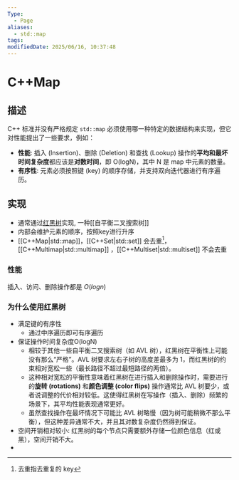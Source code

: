 ```yaml
---
Type:
  - Page
aliases:
  - std::map
tags: 
modifiedDate: 2025/06/16, 10:37:48
---
```


# C++Map

## 描述

C++ 标准并没有严格规定 `std::map` 必须使用哪一种特定的数据结构来实现，但它对性能提出了一些要求，例如：

- **性能**: 插入 (Insertion)、删除 (Deletion) 和查找 (Lookup) 操作的**平均和最坏时间复杂度**都应该是**对数时间**，即 O(logN)，其中 N 是 map 中元素的数量。
- **有序性**: 元素必须按照键 (key) 的顺序存储，并支持双向迭代器进行有序遍历。

## 实现

- 通常通过[红黑树](红黑树.md)实现, 一种[[自平衡二叉搜索树]]
- 内部会维护元素的顺序，按照key进行升序
- [[C++Map|std::map]]，[[C++Set|std::set]] 会去重[^1]，[[C++Multimap|std::multimap]] ，[[C++Multiset|std::multiset]] 不会去重

### 性能

插入、访问、删除操作都是 $O(log n)$

### 为什么使用红黑树

- 满足键的有序性
    - 通过中序遍历即可有序遍历
- 保证操作时间复杂度O(logN)
    - 相较于其他一些自平衡二叉搜索树（如 AVL 树），红黑树在平衡性上可能没有那么“严格”。AVL 树要求左右子树的高度差最多为 1，而红黑树的约束相对宽松一些（最长路径不超过最短路径的两倍）。
    - 这种相对宽松的平衡性意味着红黑树在进行插入和删除操作时，需要进行的**旋转 (rotations)** 和**颜色调整 (color flips)** 操作通常比 AVL 树要少，或者说调整的代价相对较低。这使得红黑树在写操作（插入、删除）频繁的场景下，其平均性能表现通常更好。
    - 虽然查找操作在最坏情况下可能比 AVL 树略慢（因为树可能稍微不那么平衡），但这种差异通常不大，并且其对数复杂度仍然得到保证。
- 空间开销相对较小: 红黑树的每个节点只需要额外存储一位颜色信息（红或黑），空间开销不大。
-

[^1]: 去重指去重复的 key
